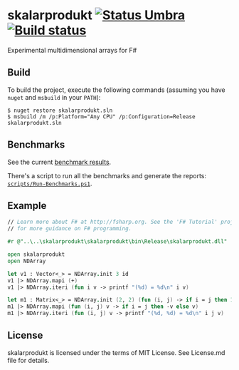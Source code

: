 # skalarprodukt [![Status Umbra][status-umbra]][andivionian-status-classifier] [![Build status][badge-appveyor]][build-appveyor]
Experimental multidimensional arrays for F#

## Build

To build the project, execute the following commands (assuming you have `nuget`
and `msbuild` in your `PATH`):

```console
$ nuget restore skalarprodukt.sln
$ msbuild /m /p:Platform="Any CPU" /p:Configuration=Release skalarprodukt.sln
```

## Benchmarks

See the current [benchmark results][benchmark-results].

There's a script to run all the benchmarks and generate the reports:
[`scripts/Run-Benchmarks.ps1`][run-benchmarks].

## Example

```fsharp
// Learn more about F# at http://fsharp.org. See the 'F# Tutorial' project
// for more guidance on F# programming.

#r @"..\..\skalarprodukt\skalarprodukt\bin\Release\skalarprodukt.dll"

open skalarprodukt
open NDArray

let v1 : Vector<_> = NDArray.init 3 id
v1 |> NDArray.mapi (+)
v1 |> NDArray.iteri (fun i v -> printf "(%d) = %d\n" i v)

let m1 : Matrix<_> = NDArray.init (2, 2) (fun (i, j) -> if i = j then 1 else 0)
m1 |> NDArray.mapi (fun (i, j) v -> if i = j then -v else v)
m1 |> NDArray.iteri (fun (i, j) v -> printf "(%d, %d) = %d\n" i j v)
```

## License

skalarprodukt is licensed under the terms of MIT License. See License.md file for
details.

[benchmark-results]: BenchmarkDotNet.Artifacts/results/
[run-benchmarks]: script/Run-Benchmarks.ps1

[andivionian-status-classifier]: https://github.com/ForNeVeR/andivionian-status-classifier#status-umbra-
[build-appveyor]: https://ci.appveyor.com/project/gsomix/skalarprodukt/branch/master

[badge-appveyor]: https://ci.appveyor.com/api/projects/status/41vvocbhhb1hx1hq/branch/master?svg=true
[status-umbra]: https://img.shields.io/badge/status-umbra-red.svg
